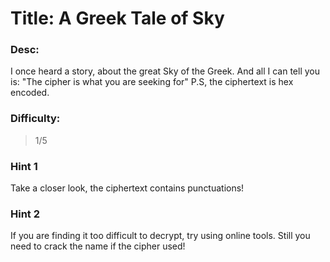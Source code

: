 # Title: A Greek Tale of Sky

### Desc:
I once heard a story, about the great Sky of the Greek. And all I can tell you is: "The cipher is what you are seeking for"
P.S, the ciphertext is hex encoded.

### Difficulty: 
> 1/5 

### Hint 1
Take a closer look, the ciphertext contains punctuations!
 
### Hint 2
If you are finding it too difficult to decrypt, try using online tools. Still you need to crack the name if the cipher used!


